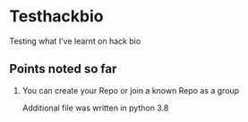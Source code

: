 # Testhackbio
Testing what I've learnt on hack bio

## Points noted so far

1. You can create your Repo or join a known Repo as a group

      
      Additional file was written in python 3.8
